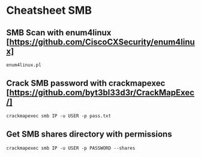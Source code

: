 # Cheatsheet SMB

## SMB Scan with enum4linux [https://github.com/CiscoCXSecurity/enum4linux]

```
enum4linux.pl
```

## Crack SMB password with crackmapexec [https://github.com/byt3bl33d3r/CrackMapExec/]

```
crackmapexec smb IP -u USER -p pass.txt 
```

## Get SMB shares directory with permissions 

```
crackmapexec smb IP -u USER -p PASSWORD --shares
```

